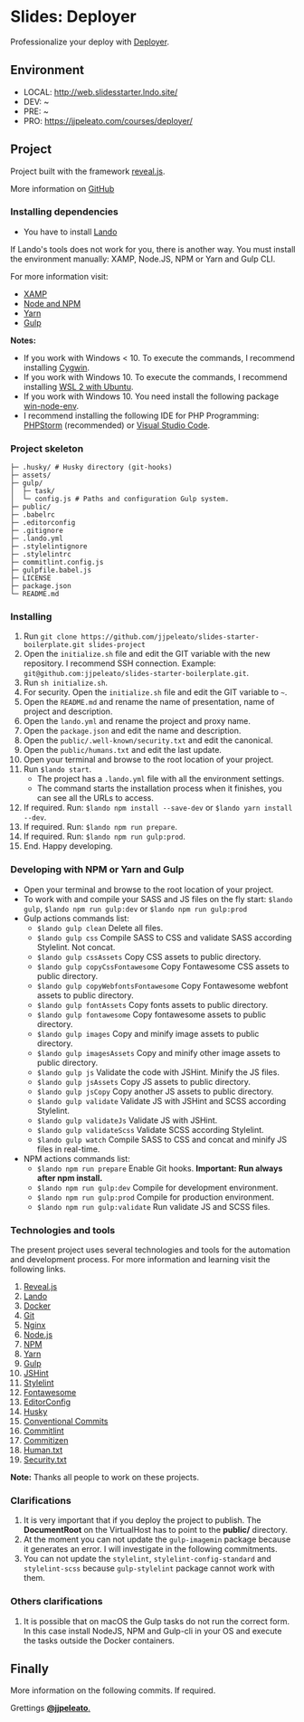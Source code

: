 # Slides: Deployer

Professionalize your deploy with [Deployer](https://deployer.org/).

## Environment

- LOCAL: http://web.slidesstarter.lndo.site/
- DEV: ~
- PRE: ~
- PRO: https://jjpeleato.com/courses/deployer/

## Project

Project built with the framework [reveal.js](https://revealjs.com/).

More information on [GitHub](https://github.com/hakimel/reveal.js)

### Installing dependencies

- You have to install [Lando](https://lando.dev/)

If Lando's tools does not work for you, there is another way. You must install the environment manually: XAMP, Node.JS, NPM or Yarn and Gulp CLI.

For more information visit:

- [XAMP](https://www.apachefriends.org/es/index.html)
- [Node and NPM](https://nodejs.org/es/)
- [Yarn](https://yarnpkg.com/es-ES/)
- [Gulp](https://gulpjs.com/)

**Notes:**
- If you work with Windows < 10. To execute the commands, I recommend installing [Cygwin](http://www.cygwin.com/).
- If you work with Windows 10. To execute the commands, I recommend installing [WSL 2 with Ubuntu](https://docs.microsoft.com/es-es/windows/wsl/install-win10).
- If you work with Windows 10. You need install the following package [win-node-env](https://www.npmjs.com/package/win-node-env).
- I recommend installing the following IDE for PHP Programming: [PHPStorm](https://www.jetbrains.com/phpstorm/) (recommended) or [Visual Studio Code](https://code.visualstudio.com/).

### Project skeleton

```
├─ .husky/ # Husky directory (git-hooks)
├─ assets/
├─ gulp/
│  ├─ task/
│  └─ config.js # Paths and configuration Gulp system.
├─ public/
├─ .babelrc
├─ .editorconfig
├─ .gitignore
├─ .lando.yml
├─ .stylelintignore
├─ .stylelintrc
├─ commitlint.config.js
├─ gulpfile.babel.js
├─ LICENSE
├─ package.json
└─ README.md
```

### Installing

1. Run `git clone https://github.com/jjpeleato/slides-starter-boilerplate.git slides-project`
2. Open the `initialize.sh` file and edit the GIT variable with the new repository. I recommend SSH connection. Example: `git@github.com:jjpeleato/slides-starter-boilerplate.git`.
3. Run `sh initialize.sh`.
4. For security. Open the `initialize.sh` file and edit the GIT variable to `~`.
5. Open the `README.md` and rename the name of presentation, name of project and description.
6. Open the `lando.yml` and rename the project and proxy name.
7. Open the `package.json` and edit the name and description.
8. Open the `public/.well-known/security.txt` and edit the canonical.
9. Open the `public/humans.txt` and edit the last update.
10. Open your terminal and browse to the root location of your project.
11. Run `$lando start`.
	- The project has a `.lando.yml` file with all the environment settings.
	- The command starts the installation process when it finishes, you can see all the URLs to access.
12. If required. Run: `$lando npm install --save-dev` or `$lando yarn install --dev`.
13. If required. Run: `$lando npm run prepare`.
14. If required. Run: `$lando npm run gulp:prod`.
15. End. Happy developing.

### Developing with NPM or Yarn and Gulp

- Open your terminal and browse to the root location of your project.
- To work with and compile your SASS and JS files on the fly start: `$lando gulp`, `$lando npm run gulp:dev` or `$lando npm run gulp:prod`
- Gulp actions commands list:
	- `$lando gulp clean` Delete all files.
	- `$lando gulp css` Compile SASS to CSS and validate SASS according Stylelint. Not concat.
	- `$lando gulp cssAssets` Copy CSS assets to public directory.
	- `$lando gulp copyCssFontawesome` Copy Fontawesome CSS assets to public directory.
	- `$lando gulp copyWebfontsFontawesome` Copy Fontawesome webfont assets to public directory.
	- `$lando gulp fontAssets` Copy fonts assets to public directory.
	- `$lando gulp fontawesome` Copy fontawesome assets to public directory.
	- `$lando gulp images` Copy and minify image assets to public directory.
	- `$lando gulp imagesAssets` Copy and minify other image assets to public directory.
	- `$lando gulp js` Validate the code with JSHint. Minify the JS files.
	- `$lando gulp jsAssets` Copy JS assets to public directory.
	- `$lando gulp jsCopy` Copy another JS assets to public directory.
	- `$lando gulp validate` Validate JS with JSHint and SCSS according Stylelint.
	- `$lando gulp validateJs` Validate JS with JSHint.
	- `$lando gulp validateScss` Validate SCSS according Stylelint.
	- `$lando gulp watch` Compile SASS to CSS and concat and minify JS files in real-time.
- NPM actions commands list:
	- `$lando npm run prepare` Enable Git hooks. **Important: Run always after npm install.**
	- `$lando npm run gulp:dev` Compile for development environment.
	- `$lando npm run gulp:prod` Compile for production environment.
	- `$lando npm run gulp:validate` Run validate JS and SCSS files.

### Technologies and tools

The present project uses several technologies and tools for the automation and development process. For more information and learning visit the following links.

1. [Reveal.js](https://revealjs.com/)
2. [Lando](https://docs.devwithlando.io/)
3. [Docker](https://www.docker.com/)
4. [Git](https://git-scm.com/)
5. [Nginx](https://www.nginx.com/)
6. [Node.js](https://nodejs.org/)
7. [NPM](https://www.npmjs.com/)
8. [Yarn](https://yarnpkg.com/)
9. [Gulp](https://gulpjs.com/)
10. [JSHint](https://jshint.com/)
11. [Stylelint](https://stylelint.io/)
12. [Fontawesome](https://fontawesome.com/)
13. [EditorConfig](https://editorconfig.org/)
14. [Husky](https://www.npmjs.com/package/husky)
15. [Conventional Commits](https://www.conventionalcommits.org/)
16. [Commitlint](https://commitlint.js.org/)
17. [Commitizen](http://commitizen.github.io/cz-cli/)
18. [Human.txt](http://humanstxt.org/)
19. [Security.txt](https://securitytxt.org/)

**Note:** Thanks all people to work on these projects.

### Clarifications

1. It is very important that if you deploy the project to publish. The **DocumentRoot** on the VirtualHost has to point to the **public/** directory. 
2. At the moment you can not update the `gulp-imagemin` package because it generates an error. I will investigate in the following commitments. 
3. You can not update the `stylelint`, `stylelint-config-standard` and `stylelint-scss` because `gulp-stylelint` package cannot work with them.

### Others clarifications

1. It is possible that on macOS the Gulp tasks do not run the correct form. In this case install NodeJS, NPM and Gulp-cli in your OS and execute the tasks outside the Docker containers.

## Finally

More information on the following commits. If required.

Grettings [**@jjpeleato**.](https://www.jjpeleato.com/)
